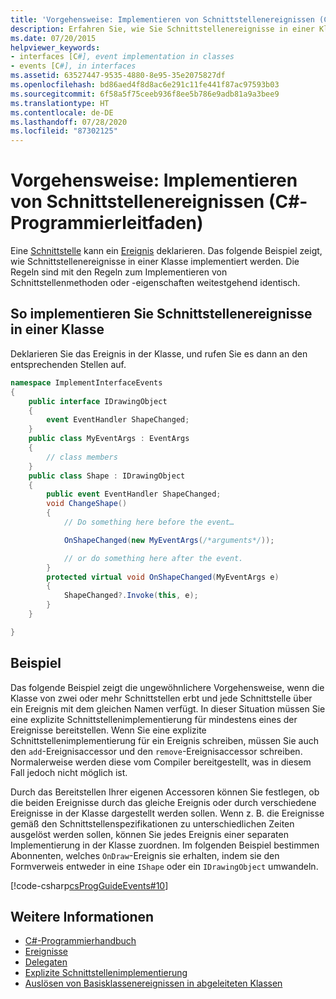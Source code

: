 ```yaml
---
title: 'Vorgehensweise: Implementieren von Schnittstellenereignissen (C#-Programmierleitfaden)'
description: Erfahren Sie, wie Sie Schnittstellenereignisse in einer Klasse implementieren. Hier finden Sie Codebeispiele und zusätzliche verfügbare Ressourcen.
ms.date: 07/20/2015
helpviewer_keywords:
- interfaces [C#], event implementation in classes
- events [C#], in interfaces
ms.assetid: 63527447-9535-4880-8e95-35e2075827df
ms.openlocfilehash: bd86aed4f8d8ac6e291c11fe441f87ac97593b03
ms.sourcegitcommit: 6f58a5f75ceeb936f8ee5b786e9adb81a9a3bee9
ms.translationtype: HT
ms.contentlocale: de-DE
ms.lasthandoff: 07/28/2020
ms.locfileid: "87302125"
---
```

# <a name="how-to-implement-interface-events-c-programming-guide"></a>Vorgehensweise: Implementieren von Schnittstellenereignissen (C#-Programmierleitfaden)
Eine [Schnittstelle](../../language-reference/keywords/interface.md) kann ein [Ereignis](../../language-reference/keywords/event.md) deklarieren. Das folgende Beispiel zeigt, wie Schnittstellenereignisse in einer Klasse implementiert werden. Die Regeln sind mit den Regeln zum Implementieren von Schnittstellenmethoden oder -eigenschaften weitestgehend identisch.  
  
## <a name="to-implement-interface-events-in-a-class"></a>So implementieren Sie Schnittstellenereignisse in einer Klasse  
  
Deklarieren Sie das Ereignis in der Klasse, und rufen Sie es dann an den entsprechenden Stellen auf.  
  
```csharp
namespace ImplementInterfaceEvents  
{  
    public interface IDrawingObject  
    {  
        event EventHandler ShapeChanged;  
    }  
    public class MyEventArgs : EventArgs
    {  
        // class members  
    }  
    public class Shape : IDrawingObject  
    {  
        public event EventHandler ShapeChanged;  
        void ChangeShape()  
        {  
            // Do something here before the event…  

            OnShapeChanged(new MyEventArgs(/*arguments*/));  

            // or do something here after the event.
        }  
        protected virtual void OnShapeChanged(MyEventArgs e)  
        {  
            ShapeChanged?.Invoke(this, e);  
        }  
    }  

}  
```  
  
## <a name="example"></a>Beispiel  
Das folgende Beispiel zeigt die ungewöhnlichere Vorgehensweise, wenn die Klasse von zwei oder mehr Schnittstellen erbt und jede Schnittstelle über ein Ereignis mit dem gleichen Namen verfügt. In dieser Situation müssen Sie eine explizite Schnittstellenimplementierung für mindestens eines der Ereignisse bereitstellen. Wenn Sie eine explizite Schnittstellenimplementierung für ein Ereignis schreiben, müssen Sie auch den `add`-Ereignisaccessor und den `remove`-Ereignisaccessor schreiben. Normalerweise werden diese vom Compiler bereitgestellt, was in diesem Fall jedoch nicht möglich ist.  
  
Durch das Bereitstellen Ihrer eigenen Accessoren können Sie festlegen, ob die beiden Ereignisse durch das gleiche Ereignis oder durch verschiedene Ereignisse in der Klasse dargestellt werden sollen. Wenn z. B. die Ereignisse gemäß den Schnittstellenspezifikationen zu unterschiedlichen Zeiten ausgelöst werden sollen, können Sie jedes Ereignis einer separaten Implementierung in der Klasse zuordnen. Im folgenden Beispiel bestimmen Abonnenten, welches `OnDraw`-Ereignis sie erhalten, indem sie den Formverweis entweder in eine `IShape` oder ein `IDrawingObject` umwandeln.  
  
 [!code-csharp[csProgGuideEvents#10](~/samples/snippets/csharp/VS_Snippets_VBCSharp/csProgGuideEvents/CS/Events.cs#10)]
  
## <a name="see-also"></a>Weitere Informationen

- [C#-Programmierhandbuch](../index.md)
- [Ereignisse](./index.md)
- [Delegaten](../delegates/index.md)
- [Explizite Schnittstellenimplementierung](../interfaces/explicit-interface-implementation.md)
- [Auslösen von Basisklassenereignissen in abgeleiteten Klassen](./how-to-raise-base-class-events-in-derived-classes.md)
